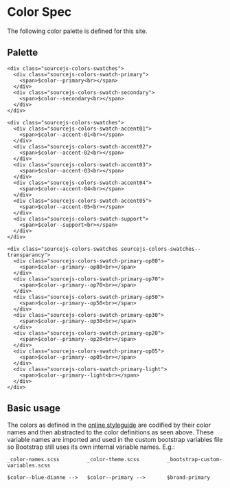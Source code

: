 ﻿# Color Spec

The following color palette is defined for this site.

## Palette

```example
<div class="sourcejs-colors-swatches">
  <div class="sourcejs-colors-swatch-primary">
    <span>$color--primary<br></span>
  </div>
  <div class="sourcejs-colors-swatch-secondary">
    <span>$color--secondary<br></span>
  </div>
</div>

<div class="sourcejs-colors-swatches">
  <div class="sourcejs-colors-swatch-accent01">
    <span>$color--accent-01<br></span>
  </div>
  <div class="sourcejs-colors-swatch-accent02">
    <span>$color--accent-02<br></span>
  </div>
  <div class="sourcejs-colors-swatch-accent03">
    <span>$color--accent-03<br></span>
  </div>
  <div class="sourcejs-colors-swatch-accent04">
    <span>$color--accent-04<br></span>
  </div>
  <div class="sourcejs-colors-swatch-accent05">
    <span>$color--accent-05<br></span>
  </div>
  <div class="sourcejs-colors-swatch-support">
    <span>$color--support<br></span>
  </div>
</div>

<div class="sourcejs-colors-swatches sourcejs-colors-swatches--transparancy">
  <div class="sourcejs-colors-swatch-primary-op80">
    <span>$color--primary--op80<br></span>
  </div>
  <div class="sourcejs-colors-swatch-primary-op70">
    <span>$color--primary--op70<br></span>
  </div>
  <div class="sourcejs-colors-swatch-primary-op50">
    <span>$color--primary--op50<br></span>
  </div>
  <div class="sourcejs-colors-swatch-primary-op30">
    <span>$color--primary--op30<br></span>
  </div>
  <div class="sourcejs-colors-swatch-primary-op20">
    <span>$color--primary--op20<br></span>
  </div>
  <div class="sourcejs-colors-swatch-primary-op05">
    <span>$color--primary--op05<br></span>
  </div>
  <div class="sourcejs-colors-swatch-primary-light">
    <span>$color--primary--light<br></span>
  </div>
</div>
```


## Basic usage
The colors as defined in the [online styleguide](https://app.frontify.com/document/79284#/basics/colors) are codified by their color names and then abstracted to the color definitions as seen above.
These variable names are imported and used in the custom bootstrap variables file so Bootstrap still uses its own internal variable names. E.g.:

```pre
_color-names.scss         _color-theme.scss         _bootstrap-custom-variables.scss

$color--blue-dianne -->   $color--primary -->       $brand-primary
```

